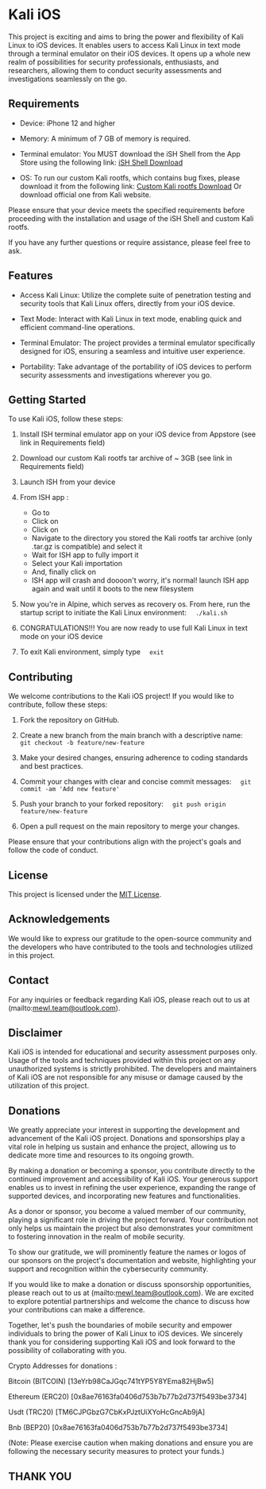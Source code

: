 # Kali iOS

This project is exciting and aims to bring the power and flexibility of Kali Linux to iOS devices. It enables users to access Kali Linux in text mode through a terminal emulator on their iOS devices. It opens up a whole new realm of possibilities for security professionals, enthusiasts, and researchers, allowing them to conduct security assessments and investigations seamlessly on the go.

## Requirements

- Device: iPhone 12 and higher
  
- Memory: A minimum of 7 GB of memory is required.
  
- Terminal emulator: You MUST download the iSH Shell from the App Store using the following link: [iSH Shell Download](https://apps.apple.com/gb/app/ish-shell/id1436902243)
  
- OS: To run our custom Kali rootfs, which contains bug fixes, please download it from the following link: [Custom Kali rootfs Download](https://drive.google.com/file/d/1XP5bsMfXF_YKOlYMN7uqHle1QOgwn8mc/view?usp=drivesdk) Or download official one from Kali website.

Please ensure that your device meets the specified requirements before proceeding with the installation and usage of the iSH Shell and custom Kali rootfs.

If you have any further questions or require assistance, please feel free to ask.

## Features

- Access Kali Linux: Utilize the complete suite of penetration testing and security tools that Kali Linux offers, directly from your iOS device.

- Text Mode: Interact with Kali Linux in text mode, enabling quick and efficient command-line operations.

- Terminal Emulator: The project provides a terminal emulator specifically designed for iOS, ensuring a seamless and intuitive user experience.

- Portability: Take advantage of the portability of iOS devices to perform security assessments and investigations wherever you go.

## Getting Started

To use Kali iOS, follow these steps:

1. Install ISH terminal emulator app on your iOS device from Appstore (see link in Requirements field)

2. Download our custom Kali rootfs tar archive of ~ 3GB (see link in Requirements field)

3. Launch ISH from your device

4. From ISH app :
   - Go to <Settings>
   - Click on <Filesystems>
   - Click on <Import>
   - Navigate to the directory you stored the Kali rootfs tar archive (only .tar.gz is compatible) and select it
   - Wait for ISH app to fully import it
   - Select your Kali importation
   - And, finally click on <Boot From This Filesystem>
   - ISH app will crash and doooon't worry, it's normal! launch ISH app again and wait until it boots to the new filesystem

5. Now you're in Alpine, which serves as recovery os. From here, run the startup script to initiate the Kali Linux environment:   ```   ./kali.sh   ```

6. CONGRATULATIONS!!! You are now ready to use full Kali Linux in text mode on your iOS device

7. To exit Kali environment, simply type  ```   exit   ```

## Contributing

We welcome contributions to the Kali iOS project! If you would like to contribute, follow these steps:

1. Fork the repository on GitHub.

2. Create a new branch from the main branch with a descriptive name:   ```   git checkout -b feature/new-feature   ```

3. Make your desired changes, ensuring adherence to coding standards and best practices.

4. Commit your changes with clear and concise commit messages:   ```   git commit -am 'Add new feature'   ```

5. Push your branch to your forked repository:   ```   git push origin feature/new-feature   ```

6. Open a pull request on the main repository to merge your changes.


Please ensure that your contributions align with the project's goals and follow the code of conduct.

## License

This project is licensed under the [MIT License](LICENSE).

## Acknowledgements

We would like to express our gratitude to the open-source community and the developers who have contributed to the tools and technologies utilized in this project.

## Contact

For any inquiries or feedback regarding Kali iOS, please reach out to us at (mailto:mewl.team@outlook.com).

## Disclaimer

Kali iOS is intended for educational and security assessment purposes only. Usage of the tools and techniques provided within this project on any unauthorized systems is strictly prohibited. The developers and maintainers of Kali iOS are not responsible for any misuse or damage caused by the utilization of this project.


## Donations

We greatly appreciate your interest in supporting the development and advancement of the Kali iOS project. Donations and sponsorships play a vital role in helping us sustain and enhance the project, allowing us to dedicate more time and resources to its ongoing growth.

By making a donation or becoming a sponsor, you contribute directly to the continued improvement and accessibility of Kali iOS. Your generous support enables us to invest in refining the user experience, expanding the range of supported devices, and incorporating new features and functionalities.

As a donor or sponsor, you become a valued member of our community, playing a significant role in driving the project forward. Your contribution not only helps us maintain the project but also demonstrates your commitment to fostering innovation in the realm of mobile security.

To show our gratitude, we will prominently feature the names or logos of our sponsors on the project's documentation and website, highlighting your support and recognition within the cybersecurity community.

If you would like to make a donation or discuss sponsorship opportunities, please reach out to us at (mailto:mewl.team@outlook.com). We are excited to explore potential partnerships and welcome the chance to discuss how your contributions can make a difference.

Together, let's push the boundaries of mobile security and empower individuals to bring the power of Kali Linux to iOS devices. We sincerely thank you for considering supporting Kali iOS and look forward to the possibility of collaborating with you.

Crypto Addresses for donations :

Bitcoin (BITCOIN) [13eYrb98CaJGqc741tYP5Y8YEma82HjBw5]

Ethereum (ERC20) [0x8ae76163fa0406d753b7b77b2d737f5493be3734]

Usdt (TRC20) [TM6CJPGbzG7CbKxPJztUiXYoHcGncAb9jA]

Bnb (BEP20) [0x8ae76163fa0406d753b7b77b2d737f5493be3734]


(Note: Please exercise caution when making donations and ensure you are following the necessary security measures to protect your funds.)

## THANK YOU
